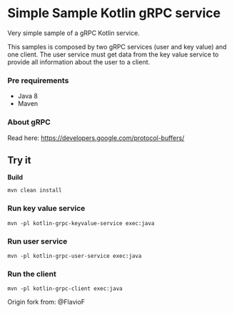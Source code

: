 # Simple Sample Kotlin gRPC service

Very simple sample of a gRPC Kotlin service.

This samples is composed by two gRPC services (user and key value) and one client.
The user service must get data from the key value service to provide all information about the user to a client.

### Pre requirements
* Java 8
* Maven

### About gRPC
Read here:
https://developers.google.com/protocol-buffers/

## Try it


**Build**
```
mvn clean install
```
### Run key value service
```
mvn -pl kotlin-grpc-keyvalue-service exec:java
```
### Run user service
```
mvn -pl kotlin-grpc-user-service exec:java
```
### Run the client
```
mvn -pl kotlin-grpc-client exec:java
```

Origin fork from: @FlavioF